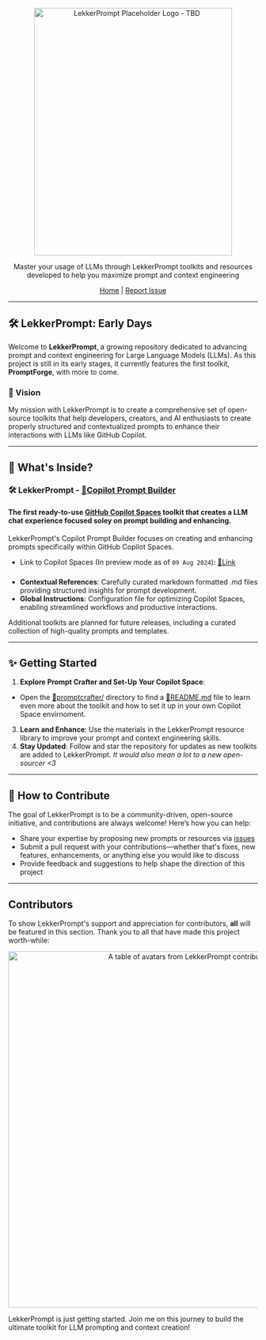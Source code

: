 <p align="center">
  <img src="https://sammyhamwi.ai/images/logo-placeholder.png" alt="LekkerPrompt Placeholder Logo - TBD" width="400" height="500">
</p>

<p align="center">
  Master your usage of LLMs through LekkerPrompt toolkits and resources developed to help you maximize prompt and context engineering
</p>

<div align="center">
  <a href="https://github.com/sammyhamwi/LekkerPrompt">Home</a> | <a href="https://github.com/sammyhamwi/LekkerPrompt/issues">Report Issue</a>
</div>

---

## 🛠 LekkerPrompt: Early Days

Welcome to **LekkerPrompt**, a growing repository dedicated to advancing prompt and context engineering for Large Language Models (LLMs). As this project is still in its early stages, it currently features the first toolkit, **PromptForge**, with more to come.

### 🌟 Vision
My mission with LekkerPrompt is to create a comprehensive set of open-source toolkits that help developers, creators, and AI enthusiasts to create properly structured and contextualized prompts to enhance their interactions with LLMs like GitHub Copilot.

---

## 🚀 What's Inside?

### 🛠 **LekkerPrompt - [🔗Copilot Prompt Builder](https://github.com/sammyhamwi/LekkerPrompt/copilot-prompt-builder)**

#### The first ready-to-use [GitHub Copilot Spaces](https://github.com/copilot/spaces) toolkit that creates a LLM chat experience focused soley on prompt building and enhancing.

LekkerPrompt's Copilot Prompt Builder focuses on creating and enhancing prompts specifically within GitHub Copilot Spaces.
- Link to Copilot Spaces (In preview mode as of `09 Aug 2024`): [🔗Link](https://github.com/copilot/spaces)

### 
- **Contextual References**: Carefully curated markdown formatted .md files providing structured insights for prompt development.
- **Global Instructions**: Configuration file for optimizing Copilot Spaces, enabling streamlined workflows and productive interactions.

Additional toolkits are planned for future releases, including a curated collection of high-quality prompts and templates.

---

## ✨ Getting Started

1. **Explore Prompt Crafter and Set-Up Your Copilot Space**:
  - Open the [🔗promptcrafter/](https://github.com/sammyhamwi/LekkerPrompt/promptcrafter) directory to find a [🔗README.md](https://github.com/sammyhamwi/LekkerPrompt/promptcrafter/README.md) file to learn even more about the toolkit and how to set it up in your own Copilot Space envirnoment.
3. **Learn and Enhance**: Use the materials in the LekkerPrompt resource library to improve your prompt and context engineering skills.
4. **Stay Updated**: Follow and star the repository for updates as new toolkits are added to LekkerPrompt. _It would also mean a lot to a new open-sourcer <3_

---

## 🤝 How to Contribute

The goal of LekkerPrompt is to be a community-driven, open-source initiative, and contributions are always welcome! Here’s how you can help:

- Share your expertise by proposing new prompts or resources via [issues](https://github.com/sammyhamwi/LekkerPrompt/issues)
- Submit a pull request with your contributions—whether that's fixes, new features, enhancements, or anything else you would like to discuss
- Provide feedback and suggestions to help shape the direction of this project

---

<h2 id="contributors">Contributors</h2>

To show LekkerPrompt's support and appreciation for contributors, **all** will be featured in this section. Thank you to all that have made this project worth-while:

<a href="https://github.com/sammyhamwi/LekkerPrompt/graphs/contributors">
  <p align="center">
    <img width="720" src="https://contrib.rocks/image?repo=sammyhamwi/LekkerPrompt" alt="A table of avatars from LekkerPrompt contributors" />
  </p>
</a>


LekkerPrompt is just getting started. Join me on this journey to build the ultimate toolkit for LLM prompting and context creation!



